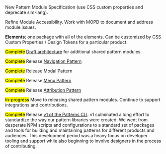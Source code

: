 
New Pattern Module Specification (use CSS custom properties and deprecate slm-lang).

Refine Module Accessibility. Work with MOPD to document and address module issues.

**Elements**; one package with all of the elements. Can be customized by CSS Custom Properties / Design Tokens for a particular product.

<mark class="badge">Complete</mark> [Draft architecture](https://www.figma.com/file/jpvfMN4UETOvjQG9EJoH4n/Patterns-Architecture?node-id=0%3A1) for additional shared pattern modules.

<mark class="badge">Complete</mark> Release [Navigation Pattern](https://github.com/NYCOpportunity/pattern-navigation)

<mark class="badge">Complete</mark> Release [Modal Pattern](https://github.com/NYCOpportunity/pattern-modal)

<mark class="badge">Complete</mark> Release [Menu Pattern](https://github.com/NYCOpportunity/pattern-menu)

<mark class="badge">Complete</mark> Release [Attribution Pattern](https://github.com/NYCOpportunity/pattern-attribution)

<mark class="badge">In-progress</mark> Move to releasing shared pattern modules. Continue to support integrations and contributions.

<mark class="badge">Complete</mark> Release [v1 of the Patterns CLI](https://github.com/CityOfNewYork/patterns-cli/releases/tag/v1.0.0). v1 culminated a long effort to standardize the way our pattern libraries were created. We went from desperate NPM scripts and configurations to a standard set of packages and tools for building and maintaining patterns for different products and audiences. This development period was a heavy focus on developer tooling and support while also beginning to involve designers in the process of contributing.
